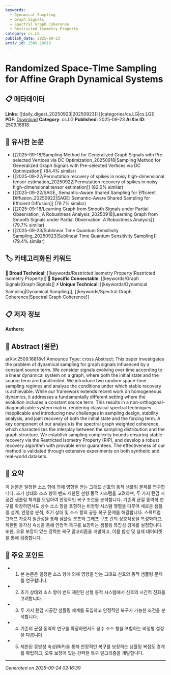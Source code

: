 ```yaml
---
keywords:
  - Dynamical Sampling
  - Graph Signals
  - Spectral Graph Coherence
  - Restricted Isometry Property
category: cs.LG
publish_date: 2025-09-23
arxiv_id: 2509.16818
---
```


<!-- KEYWORD_LINKING_METADATA:
{
  "processed_timestamp": "2025-09-24T02:16:39.603252",
  "vocabulary_version": "1.0",
  "selected_keywords": [
    "Dynamical Sampling",
    "Graph Signals",
    "Spectral Graph Coherence",
    "Restricted Isometry Property"
  ],
  "rejected_keywords": [],
  "similarity_scores": {
    "Dynamical Sampling": 0.78,
    "Graph Signals": 0.82,
    "Spectral Graph Coherence": 0.77,
    "Restricted Isometry Property": 0.8
  },
  "extraction_method": "AI_prompt_based",
  "budget_applied": true,
  "candidates_json": {
    "candidates": [
      {
        "surface": "dynamical sampling",
        "canonical": "Dynamical Sampling",
        "aliases": [
          "dynamic sampling"
        ],
        "category": "unique_technical",
        "rationale": "Dynamical sampling is central to the paper's contribution and offers a novel approach to signal processing on graphs.",
        "novelty_score": 0.75,
        "connectivity_score": 0.65,
        "specificity_score": 0.8,
        "link_intent_score": 0.78
      },
      {
        "surface": "graph signals",
        "canonical": "Graph Signals",
        "aliases": [
          "graph-based signals"
        ],
        "category": "specific_connectable",
        "rationale": "Graph signals are integral to understanding the paper's context within graph theory and signal processing.",
        "novelty_score": 0.55,
        "connectivity_score": 0.85,
        "specificity_score": 0.7,
        "link_intent_score": 0.82
      },
      {
        "surface": "spectral graph weighted coherence",
        "canonical": "Spectral Graph Coherence",
        "aliases": [
          "graph coherence"
        ],
        "category": "unique_technical",
        "rationale": "This concept is crucial for the analysis of sampling distribution and graph structure interplay.",
        "novelty_score": 0.8,
        "connectivity_score": 0.6,
        "specificity_score": 0.85,
        "link_intent_score": 0.77
      },
      {
        "surface": "Restricted Isometry Property",
        "canonical": "Restricted Isometry Property",
        "aliases": [
          "RIP"
        ],
        "category": "broad_technical",
        "rationale": "RIP is a fundamental concept in signal processing and compressive sensing, relevant to the paper's stability analysis.",
        "novelty_score": 0.4,
        "connectivity_score": 0.9,
        "specificity_score": 0.65,
        "link_intent_score": 0.8
      }
    ],
    "ban_list_suggestions": [
      "method",
      "experiment",
      "performance",
      "system matrix",
      "sampling design"
    ]
  },
  "decisions": [
    {
      "candidate_surface": "dynamical sampling",
      "resolved_canonical": "Dynamical Sampling",
      "decision": "linked",
      "scores": {
        "novelty": 0.75,
        "connectivity": 0.65,
        "specificity": 0.8,
        "link_intent": 0.78
      }
    },
    {
      "candidate_surface": "graph signals",
      "resolved_canonical": "Graph Signals",
      "decision": "linked",
      "scores": {
        "novelty": 0.55,
        "connectivity": 0.85,
        "specificity": 0.7,
        "link_intent": 0.82
      }
    },
    {
      "candidate_surface": "spectral graph weighted coherence",
      "resolved_canonical": "Spectral Graph Coherence",
      "decision": "linked",
      "scores": {
        "novelty": 0.8,
        "connectivity": 0.6,
        "specificity": 0.85,
        "link_intent": 0.77
      }
    },
    {
      "candidate_surface": "Restricted Isometry Property",
      "resolved_canonical": "Restricted Isometry Property",
      "decision": "linked",
      "scores": {
        "novelty": 0.4,
        "connectivity": 0.9,
        "specificity": 0.65,
        "link_intent": 0.8
      }
    }
  ]
}
-->

# Randomized Space-Time Sampling for Affine Graph Dynamical Systems

## 📋 메타데이터

**Links**: [[daily_digest_20250923|20250923]] [[categories/cs.LG|cs.LG]]
**PDF**: [Download](https://arxiv.org/pdf/2509.16818.pdf)
**Category**: cs.LG
**Published**: 2025-09-23
**ArXiv ID**: [2509.16818](https://arxiv.org/abs/2509.16818)

## 🔗 유사한 논문
- [[2025-09-18/Sampling Method for Generalized Graph Signals with Pre-selected Vertices via DC Optimization_20250918|Sampling Method for Generalized Graph Signals with Pre-selected Vertices via DC Optimization]] (84.4% similar)
- [[2025-09-22/Permutation recovery of spikes in noisy high-dimensional tensor estimation_20250922|Permutation recovery of spikes in noisy high-dimensional tensor estimation]] (82.0% similar)
- [[2025-09-22/SAGE_ Semantic-Aware Shared Sampling for Efficient Diffusion_20250922|SAGE: Semantic-Aware Shared Sampling for Efficient Diffusion]] (79.7% similar)
- [[2025-09-18/Learning Graph from Smooth Signals under Partial Observation_ A Robustness Analysis_20250918|Learning Graph from Smooth Signals under Partial Observation: A Robustness Analysis]] (79.7% similar)
- [[2025-09-23/Sublinear Time Quantum Sensitivity Sampling_20250923|Sublinear Time Quantum Sensitivity Sampling]] (79.4% similar)

## 🏷️ 카테고리화된 키워드
**🧠 Broad Technical**: [[keywords/Restricted Isometry Property|Restricted Isometry Property]]
**🔗 Specific Connectable**: [[keywords/Graph Signals|Graph Signals]]
**⚡ Unique Technical**: [[keywords/Dynamical Sampling|Dynamical Sampling]], [[keywords/Spectral Graph Coherence|Spectral Graph Coherence]]

## 📋 저자 정보

**Authors:** 

## 📄 Abstract (원문)

arXiv:2509.16818v1 Announce Type: cross 
Abstract: This paper investigates the problem of dynamical sampling for graph signals influenced by a constant source term. We consider signals evolving over time according to a linear dynamical system on a graph, where both the initial state and the source term are bandlimited. We introduce two random space-time sampling regimes and analyze the conditions under which stable recovery is achievable. While our framework extends recent work on homogeneous dynamics, it addresses a fundamentally different setting where the evolution includes a constant source term. This results in a non-orthogonal-diagonalizable system matrix, rendering classical spectral techniques inapplicable and introducing new challenges in sampling design, stability analysis, and joint recovery of both the initial state and the forcing term. A key component of our analysis is the spectral graph weighted coherence, which characterizes the interplay between the sampling distribution and the graph structure. We establish sampling complexity bounds ensuring stable recovery via the Restricted Isometry Property (RIP), and develop a robust recovery algorithm with provable error guarantees. The effectiveness of our method is validated through extensive experiments on both synthetic and real-world datasets.

## 📝 요약

이 논문은 일정한 소스 항에 의해 영향을 받는 그래프 신호의 동적 샘플링 문제를 연구합니다. 초기 상태와 소스 항이 밴드 제한된 선형 동적 시스템을 고려하며, 두 가지 랜덤 시공간 샘플링 체계를 도입하여 안정적인 복구 조건을 분석합니다. 기존의 균질 동역학 연구를 확장하면서도 상수 소스 항을 포함하는 비정형 시스템 행렬을 다루어 새로운 샘플링 설계, 안정성 분석, 초기 상태 및 소스 항의 공동 복구 문제를 해결합니다. 스펙트럼 그래프 가중치 일관성을 통해 샘플링 분포와 그래프 구조 간의 상호작용을 특성화하고, 제한된 등각성 속성을 통해 안정적 복구를 보장하는 샘플링 복잡성 경계를 설정합니다. 또한, 오류 보장이 있는 강력한 복구 알고리즘을 개발하고, 이를 합성 및 실제 데이터셋을 통해 검증합니다.

## 🎯 주요 포인트

- 1. 본 논문은 일정한 소스 항에 의해 영향을 받는 그래프 신호의 동적 샘플링 문제를 연구합니다.
- 2. 초기 상태와 소스 항이 밴드 제한된 선형 동적 시스템에서 신호의 시간적 진화를 고려합니다.
- 3. 두 가지 랜덤 시공간 샘플링 체계를 도입하고 안정적인 복구가 가능한 조건을 분석합니다.
- 4. 기존의 균질 동역학 연구를 확장하면서도 상수 소스 항을 포함하는 비정형 설정을 다룹니다.
- 5. 제한된 등방성 속성(RIP)을 통해 안정적인 복구를 보장하는 샘플링 복잡도 경계를 확립하고, 오류 보장이 있는 강력한 복구 알고리즘을 개발합니다.


---

*Generated on 2025-09-24 02:16:39*